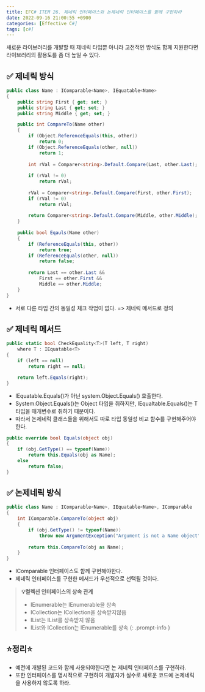 ```yaml
---
title: EFC# ITEM 26. 제네릭 인터페이스와 논제네릭 인터페이스를 함께 구현하라
date: 2022-09-16 21:00:55 +0900
categories: [Effective C#]
tags: [c#]
---
```


새로운 라이브러리를 개발할 때 제네릭 타입뿐 아니라 고전적인 방식도 함께 지원한다면 라이브러리의 활용도를 좀 더 높일 수 있다.

## ✅ 제네릭 방식
```csharp
public class Name : IComparable<Name>, IEquatable<Name>
{
    public string First { get; set; }
    public string Last { get; set; }
    public string Middle { get; set; }

    public int CompareTo(Name other)
    {
    	if (Object.ReferenceEquals(this, other))
        	return 0;
        if (Object.ReferenceEquals(other, null))
        	return 1;
        
        int rVal = Comparer<string>.Default.Compare(Last, other.Last);
        
        if (rVal != 0)
        	return rVal;
        
        rVal = Comparer<string>.Default.Compare(First, other.First);
        if (rVal != 0)
        	return rVal;
        
        return Comparer<string>.Default.Compare(Middle, other.Middle);
    }
    
    public bool Eqauls(Name other)
    {
    	if (ReferenceEquals(this, other))
       		return true;
        if (ReferenceEquals(other, null))
        	return false;
            
        return Last == other.Last &&
        	First == other.First &&
            Middle == other.Middle;
    }
}
```
- 서로 다른 타입 간의 동일성 체크 작업이 없다. => 제네릭 메서드로 정의

## ✅ 제네릭 메서드
```csharp
public static bool CheckEquality<T>(T left, T right)
	where T : IEquatable<T>
{
    if (left == null)
        return right == null;

    return left.Equals(right);
}
```
- IEquatable<Name>.Equals()가 아닌 system.Object.Equals() 호출한다.
- System.Object.Equals()는 Object 타입을 취하지만, IEqualtable<T>.Equals()는 T 타입을 매개변수로 취하기 때문이다.
- 따라서 논제네릭 클래스들을 위해서도 따로 타입 동일성 비교 함수를 구현해주어야 한다.
```csharp
public override bool Equals(object obj)
{
    if (obj.GetType() == typeof(Name))
    	return this.Equals(obj as Name);
    else
    	return false;
}
```

## ✅ 논제네릭 방식
```csharp
public class Name : IComparable<Name>, IEquatable<Name>, IComparable
{
    int IComparable.CompareTo(object obj)
    {
    	if (obj.GetType() != typeof(Name))
        	throw new ArgumentException("Argument is not a Name object");
        
        return this.CompareTo(obj as Name);
    }
}
```
- IComparable 인터페이스도 함께 구현해야한다.
- 제네릭 인터페이스를 구현한 메서드가 우선적으로 선택될 것이다.

> **💡컬렉션 인터페이스의 상속 관계**
>
> - IEnumerable<T>는 IEnumerable을 상속
> - ICollection<T>는 ICollection을 상속받지않음
> - IList<T>는 IList를 상속받지 않음
> - IList<T>와 ICollection<T>는 IEnumerable<T>를 상속
{: .prompt-info }

## ⭐정리⭐
- 예전에 개발된 코드와 함께 사용되야한다면 논 제네릭 인터페이스를 구현하라.
- 또한 인터페이스를 명시적으로 구현하여 개발자가 실수로 새로운 코드에 논제네릭을 사용하지 않도록 하라.
